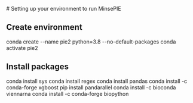 # Setting up your environment to run MinsePIE

## Create environment
conda create --name pie2 python=3.8 --no-default-packages
conda activate pie2

## Install packages
conda install sys
conda install regex
conda install pandas
conda install -c conda-forge xgboost
pip install pandarallel
conda install -c bioconda viennarna
conda install -c conda-forge biopython
